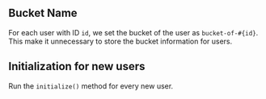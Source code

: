 
## Bucket Name
For each user with ID `id`, we set the bucket of the user as `bucket-of-#{id}`. This make it unnecessary to store the bucket information for users.

## Initialization for new users
Run the `initialize()` method for every new user.